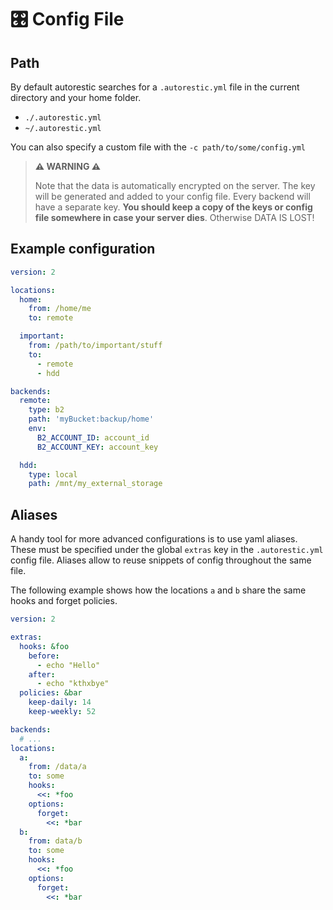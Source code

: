 # 🎛 Config File

## Path

By default autorestic searches for a `.autorestic.yml` file in the current directory and your home folder.

- `./.autorestic.yml`
- `~/.autorestic.yml`

You can also specify a custom file with the `-c path/to/some/config.yml`

> **⚠️ WARNING ⚠️**
>
> Note that the data is automatically encrypted on the server. The key will be generated and added to your config file. Every backend will have a separate key. **You should keep a copy of the keys or config file somewhere in case your server dies**. Otherwise DATA IS LOST!

## Example configuration

```yaml | .autorestic.yml
version: 2

locations:
  home:
    from: /home/me
    to: remote

  important:
    from: /path/to/important/stuff
    to:
      - remote
      - hdd

backends:
  remote:
    type: b2
    path: 'myBucket:backup/home'
    env:
      B2_ACCOUNT_ID: account_id
      B2_ACCOUNT_KEY: account_key

  hdd:
    type: local
    path: /mnt/my_external_storage
```

## Aliases

A handy tool for more advanced configurations is to use yaml aliases.
These must be specified under the global `extras` key in the `.autorestic.yml` config file.
Aliases allow to reuse snippets of config throughout the same file.

The following example shows how the locations `a` and `b` share the same hooks and forget policies.

```yaml | .autorestic.yml
version: 2

extras:
  hooks: &foo
    before:
      - echo "Hello"
    after:
      - echo "kthxbye"
  policies: &bar
    keep-daily: 14
    keep-weekly: 52

backends:
  # ...
locations:
  a:
    from: /data/a
    to: some
    hooks:
      <<: *foo
    options:
      forget:
        <<: *bar
  b:
    from: data/b
    to: some
    hooks:
      <<: *foo
    options:
      forget:
        <<: *bar
```
